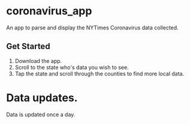 # coronavirus_app

An app to parse and display the NYTimes Coronavirus data collected.

## Get Started

1. Download the app.
2. Scroll to the state who's data you wish to see.
3. Tap the state and scroll through the counties to find more local data.

# Data updates.

Data is updated once a day.


